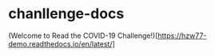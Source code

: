 # chanllenge-docs

(Welcome to Read the COVID-19 Challenge!)[https://hzw77-demo.readthedocs.io/en/latest/]
